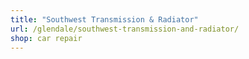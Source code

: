 ```yaml
---
title: "Southwest Transmission & Radiator"
url: /glendale/southwest-transmission-and-radiator/
shop: car repair
---
```

